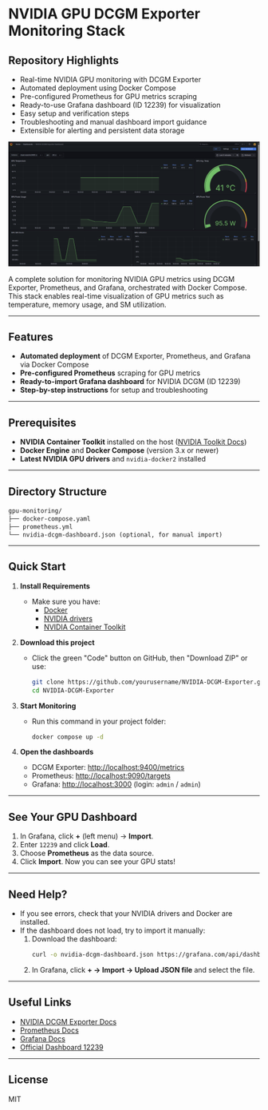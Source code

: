 # NVIDIA GPU DCGM Exporter Monitoring Stack

## Repository Highlights

- Real-time NVIDIA GPU monitoring with DCGM Exporter
- Automated deployment using Docker Compose
- Pre-configured Prometheus for GPU metrics scraping
- Ready-to-use Grafana dashboard (ID 12239) for visualization
- Easy setup and verification steps
- Troubleshooting and manual dashboard import guidance
- Extensible for alerting and persistent data storage

<p align="center">
  <img src="img/Screenshot from 2025-05-15 18-12-07.png" alt="NVIDIA DCGM Grafana Dashboard" width="800"/>
</p>

A complete solution for monitoring NVIDIA GPU metrics using DCGM Exporter, Prometheus, and Grafana, orchestrated with Docker Compose. This stack enables real-time visualization of GPU metrics such as temperature, memory usage, and SM utilization.

---

## Features

- **Automated deployment** of DCGM Exporter, Prometheus, and Grafana via Docker Compose
- **Pre-configured Prometheus** scraping for GPU metrics
- **Ready-to-import Grafana dashboard** for NVIDIA DCGM (ID 12239)
- **Step-by-step instructions** for setup and troubleshooting

---

## Prerequisites

- **NVIDIA Container Toolkit** installed on the host ([NVIDIA Toolkit Docs](https://github.com/NVIDIA/nvidia-docker))
- **Docker Engine** and **Docker Compose** (version 3.x or newer)
- **Latest NVIDIA GPU drivers** and `nvidia-docker2` installed

---

## Directory Structure

```
gpu-monitoring/
├── docker-compose.yaml
├── prometheus.yml
└── nvidia-dcgm-dashboard.json (optional, for manual import)
```

---

## Quick Start

1. **Install Requirements**
   - Make sure you have:
     - [Docker](https://docs.docker.com/get-docker/)
     - [NVIDIA drivers](https://www.nvidia.com/Download/index.aspx)
     - [NVIDIA Container Toolkit](https://docs.nvidia.com/datacenter/cloud-native/container-toolkit/latest/install-guide.html)

2. **Download this project**
   - Click the green "Code" button on GitHub, then "Download ZIP" or use:
     ```bash
     git clone https://github.com/yourusername/NVIDIA-DCGM-Exporter.git
     cd NVIDIA-DCGM-Exporter
     ```

3. **Start Monitoring**
   - Run this command in your project folder:
     ```bash
     docker compose up -d
     ```

4. **Open the dashboards**
   - DCGM Exporter: [http://localhost:9400/metrics](http://localhost:9400/metrics)
   - Prometheus: [http://localhost:9090/targets](http://localhost:9090/targets)
   - Grafana: [http://localhost:3000](http://localhost:3000) (login: `admin` / `admin`)

---

## See Your GPU Dashboard

1. In Grafana, click **+** (left menu) → **Import**.
2. Enter `12239` and click **Load**.
3. Choose **Prometheus** as the data source.
4. Click **Import**. Now you can see your GPU stats!

---

## Need Help?

- If you see errors, check that your NVIDIA drivers and Docker are installed.
- If the dashboard does not load, try to import it manually:
  1. Download the dashboard:
     ```bash
     curl -o nvidia-dcgm-dashboard.json https://grafana.com/api/dashboards/12239/revisions/1/download
     ```
  2. In Grafana, click **+ → Import → Upload JSON file** and select the file.

---

## Useful Links

- [NVIDIA DCGM Exporter Docs](https://docs.nvidia.com/datacenter/dcgm/latest/gpu-telemetry/dcgm-exporter.html)
- [Prometheus Docs](https://prometheus.io/docs/introduction/overview/)
- [Grafana Docs](https://grafana.com/docs/grafana/latest/)
- [Official Dashboard 12239](https://grafana.com/grafana/dashboards/12239)

---

## License

MIT

